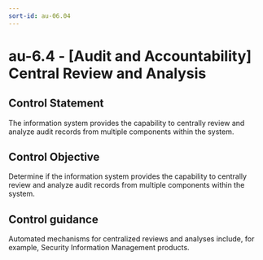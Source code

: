 ```yaml
---
sort-id: au-06.04
---
```


# au-6.4 - \[Audit and Accountability\] Central Review and Analysis

## Control Statement

The information system provides the capability to centrally review and analyze audit records from multiple components within the system.

## Control Objective

Determine if the information system provides the capability to centrally review and analyze audit records from multiple components within the system.

## Control guidance

Automated mechanisms for centralized reviews and analyses include, for example, Security Information Management products.

